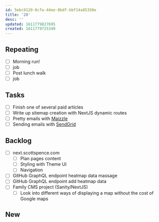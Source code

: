 ```yaml
---
id: 5ebc9120-0cfa-44ee-8bdf-bbf14a85350e
title: '28'
desc: ''
updated: 1611779827695
created: 1611779725349
---
```


## Repeating

- [ ] Morning run!
- [ ] job
- [ ] Post lunch walk
- [ ] job

## Tasks

- [ ] Finish one of several paid articles
- [ ] Write up sitemap creation with NextJS dynamic routes
- [ ] Pretty emails with [Maizzle]
- [ ] Sending emails with [SendGrid]

## Backlog

- [ ] next.scottspence.com
  - [ ] Plan pages content
  - [ ] Styling with Theme UI
  - [ ] Navigation
- [ ] GitHub GraphQL endpoint heatmap data massage
- [ ] GitHub GraphQL endpoint add heatmap data
- [ ] Family CMS project (Sanity/NextJS)
  - [ ] Look into different ways of displaying a map without the cost
        of Google maps

## New

<!-- Links -->

[maizzle]: https://maizzle.com/
[sendgrid]: https://app.sendgrid.com
